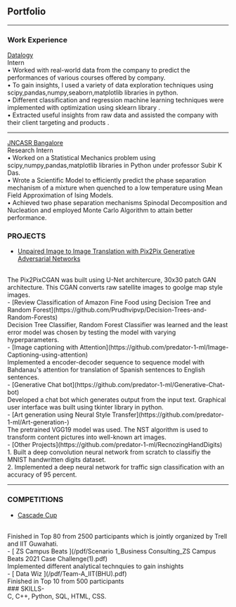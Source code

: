 ## Portfolio

---

### Work Experience 

[Datalogy](/pdf/Internship.pdf)
<br>
 Intern
 <br>
• Worked with real-world data from the company to predict the performances of various courses offered by company.
<br>
• To gain insights, I used a variety of data exploration techniques using scipy,pandas,numpy,seaborn,matplotlib libraries in python.
<br>
• Different classification and regression machine learning techniques were implemented with optimization using sklearn library .
<br>
• Extracted useful insights from raw data and assisted the company with their client targeting and products .
<br>

---
[JNCASR Bangalore ](/pdf/Prudhvi_Letter.pdf)
<br>
Research Intern
<br>
• Worked on a Statistical Mechanics problem using scipy,numpy,pandas,matplotlib libraries in Python under professor Subir K Das.
<br>
• Wrote a Scientific Model to efficiently predict the phase separation mechanism of a mixture when quenched to a low temperature using Mean Field Approximation of Ising Models.
<br>
• Achieved two phase separation mechanisms Spinodal Decomposition and Nucleation and employed Monte Carlo Algorithm to attain better performance. 
<br>


### PROJECTS

- [Unpaired Image to Image Translation with Pix2Pix Generative Adversarial Networks](https://github.com/predator-1-ml/Pix2Pix)
<br>
    The Pix2PixCGAN was built using U-Net architercure, 30x30 patch GAN architecture. This CGAN converts raw satellite images to goolge map style images.
<br>
- [Review Classification of Amazon Fine Food using Decision Tree and Random Forest](https://github.com/Prudhvipvp/Decision-Trees-and-Random-Forests)
<br>
     Decision Tree Classifier, Random Forest Classifier was learned and the least error model was chosen by testing the model with varying hyperparameters.
<br>
- [Image captioning with Attention](https://github.com/predator-1-ml/Image-Captioning-using-attention)
<br>
     Implemented a encoder-decoder sequence to sequence model with Bahdanau's attention for translation of Spanish sentences to English sentences.
<br>
- [Generative Chat bot](https://github.com/predator-1-ml/Generative-Chat-bot)
<br>
     Developed a chat bot which generates output from the input text. Graphical user interface was built using tkinter library in python.
<br>
- [Art generation using Neural Style Transfer](https://github.com/predator-1-ml/Art-generation-)
<br>
     The pretrained VGG19 model was used. The NST algorithm is used to transform content pictures into well-known art images.
<br>
- [Other Projects](https://github.com/predator-1-ml/RecnozingHandDigits)
<br>
     1. Built a deep convolution neural network from scratch to classifiy the MNIST handwritten digits dataset.
<br>
     2. Implemented a deep neural network for traffic sign classification with an accuracy of 95 percent.
<br>

---
### COMPETITIONS
- [ Cascade Cup ](/pdf/IITG_hackathon.pdf)
<br>
    Finished in Top 80 from 2500 participants which is jointly organized by Trell and IIT Guwahati.
<br>
- [ ZS Campus Beats ](/pdf/Scenario 1_Business Consulting_ZS Campus Beats 2021 Case Challenge(1).pdf)
<br>
    Implemented different analytical technquies to gain inshights
<br>
- [ Data Wiz ](/pdf/Team-A_IIT(BHU).pdf)
<br>
    Finished in Top 10 from 500 participants
<br>
### SKILLS-
<br>
C, C++, Python, SQL, HTML, CSS.
